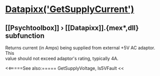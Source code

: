 # [Datapixx('GetSupplyCurrent')](Datapixx-GetSupplyCurrent) 
## [[Psychtoolbox]] &#8250; [[Datapixx]].{mex*,dll} subfunction


Returns current (in Amps) being supplied from external +5V AC adaptor. This  
value should not exceed adaptor's rating, typically 4A.  
  


<<=====See also:=====
GetSupplyVoltage, Is5VFault
<<